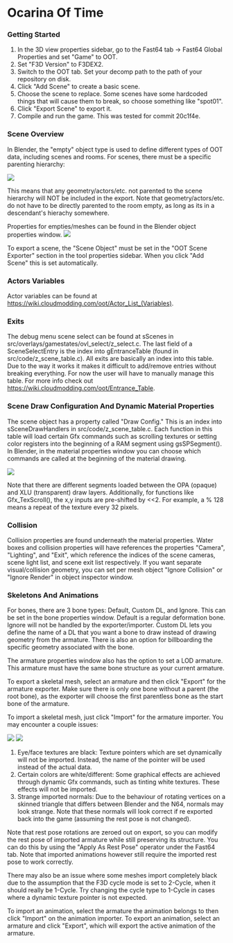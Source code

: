 # Ocarina Of Time

### Getting Started
1. In the 3D view properties sidebar, go to the Fast64 tab -> Fast64 Global Properties and set "Game" to OOT.
2. Set "F3D Version" to F3DEX2.
3. Switch to the OOT tab. Set your decomp path to the path of your repository on disk.
4. Click "Add Scene" to create a basic scene.
5. Choose the scene to replace. Some scenes have some hardcoded things that will cause them to break, so choose something like "spot01".
6. Click "Export Scene" to export it.
7. Compile and run the game. This was tested for commit 20c1f4e.

### Scene Overview
In Blender, the "empty" object type is used to define different types of OOT data, including scenes and rooms.
For scenes, there must be a specific parenting hierarchy:

![](https://bitbucket.org/kurethedead/fast64/raw/master/images/oot_scene_hierarchy.png)

This means that any geometry/actors/etc. not parented to the scene hierarchy will NOT be included in the export.
Note that geometry/actors/etc. do not have to be directly parented to the room empty, as long as its in a descendant's hierachy somewhere.

Properties for empties/meshes can be found in the Blender object properties window.
![](https://bitbucket.org/kurethedead/fast64/raw/master/images/oot_object_properties.png)

To export a scene, the "Scene Object" must be set in the "OOT Scene Exporter" section in the tool properties sidebar. When you click "Add Scene" this is set automatically.

### Actors Variables
Actor variables can be found at https://wiki.cloudmodding.com/oot/Actor_List_(Variables).

### Exits
The debug menu scene select can be found at sScenes in src/overlays/gamestates/ovl_select/z_select.c.
The last field of a SceneSelectEntry is the index into gEntranceTable (found in src/code/z_scene_table.c).
All exits are basically an index into this table. Due to the way it works it makes it difficult to add/remove entries without breaking everything. For now the user will have to manually manage this table. For more info check out https://wiki.cloudmodding.com/oot/Entrance_Table.

### Scene Draw Configuration And Dynamic Material Properties
The scene object has a property called "Draw Config." This is an index into sSceneDrawHandlers in src/code/z_scene_table.c.
Each function in this table will load certain Gfx commands such as scrolling textures or setting color registers into the beginning of a RAM segment using gsSPSegment(). In Blender, in the material properties window you can choose which commands are called at the beginning of the material drawing.

![](https://bitbucket.org/kurethedead/fast64/raw/master/images/oot_dynamic_material.png)

Note that there are different segments loaded between the OPA (opaque) and XLU (transparent) draw layers.
Additionally, for functions like Gfx_TexScroll(), the x,y inputs are pre-shifted by <<2. For example, a % 128 means a repeat of the texture every 32 pixels.

### Collision
Collision properties are found underneath the material properties. Water boxes and collision properties will have references the properties "Camera", "Lighting", and "Exit", which reference the indices of the scene cameras, scene light list, and scene exit list respectively. If you want separate visual/collision geometry, you can set per mesh object "Ignore Collision" or "Ignore Render" in object inspector window.

### Skeletons And Animations
For bones, there are 3 bone types: Default, Custom DL, and Ignore. This can be set in the bone properties window.
Default is a regular deformation bone. Ignore will not be handled by the exporter/importer. Custom DL lets you define the name of a DL that you want a bone to draw instead of drawing geometry from the armature. There is also an option for billboarding the specific geometry associated with the bone.

The armature properties window also has the option to set a LOD armature. This armature must have the same bone structure as your current armature.

To export a skeletal mesh, select an armature and then click "Export" for the armature exporter. Make sure there is only one bone without a parent (the root bone), as the exporter will choose the first parentless bone as the start bone of the armature.

To import a skeletal mesh, just click "Import" for the armature importer. You may encounter a couple issues:

![](https://bitbucket.org/kurethedead/fast64/raw/master/images/oot_imported_gerudo_textured.png)
![](https://bitbucket.org/kurethedead/fast64/raw/master/images/oot_imported_gerudo_solid.png)


1. Eye/face textures are black: Texture pointers which are set dynamically will not be imported. Instead, the name of the pointer will be used instead of the actual data.
2. Certain colors are white/different: Some graphical effects are achieved through dynamic Gfx commands, such as tinting white textures. These effects will not be imported.
3. Strange imported normals: Due to the behaviour of rotating vertices on a skinned triangle that differs between Blender and the N64, normals may look strange. Note that these normals will look correct if re exported back into the game (assuming the rest pose is not changed). 

Note that rest pose rotations are zeroed out on export, so you can modify the rest pose of imported armature while still preserving its structure. You can do this by using the "Apply As Rest Pose" operator under the Fast64 tab. Note that imported animations however still require the imported rest pose to work correctly.

There may also be an issue where some meshes import completely black due to the assumption that the F3D cycle mode is set to 2-Cycle, when it should really be 1-Cycle. Try changing the cycle type to 1-Cycle in cases where a dynamic texture pointer is not expected.

To import an animation, select the armature the animation belongs to then click "Import" on the animation importer.
To export an animation, select an armature and click "Export", which will export the active animation of the armature.